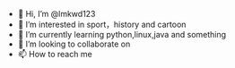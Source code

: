 - 👋 Hi, I’m @lmkwd123
- 👀 I’m interested in sport，history and cartoon
- 🌱 I’m currently learning python,linux,java and something
- 💞️ I’m looking to collaborate on 
- 📫 How to reach me 

<!---
lmkwd123/lmkwd123 is a ✨ special ✨ repository because its `README.md` (this file) appears on your GitHub profile.
You can click the Preview link to take a look at your changes.
--->
